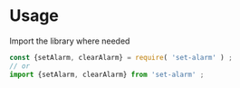 # Usage

Import the library where needed
```js
const {setAlarm, clearAlarm} = require( 'set-alarm' ) ;
// or
import {setAlarm, clearAlarm} from 'set-alarm' ;
```
